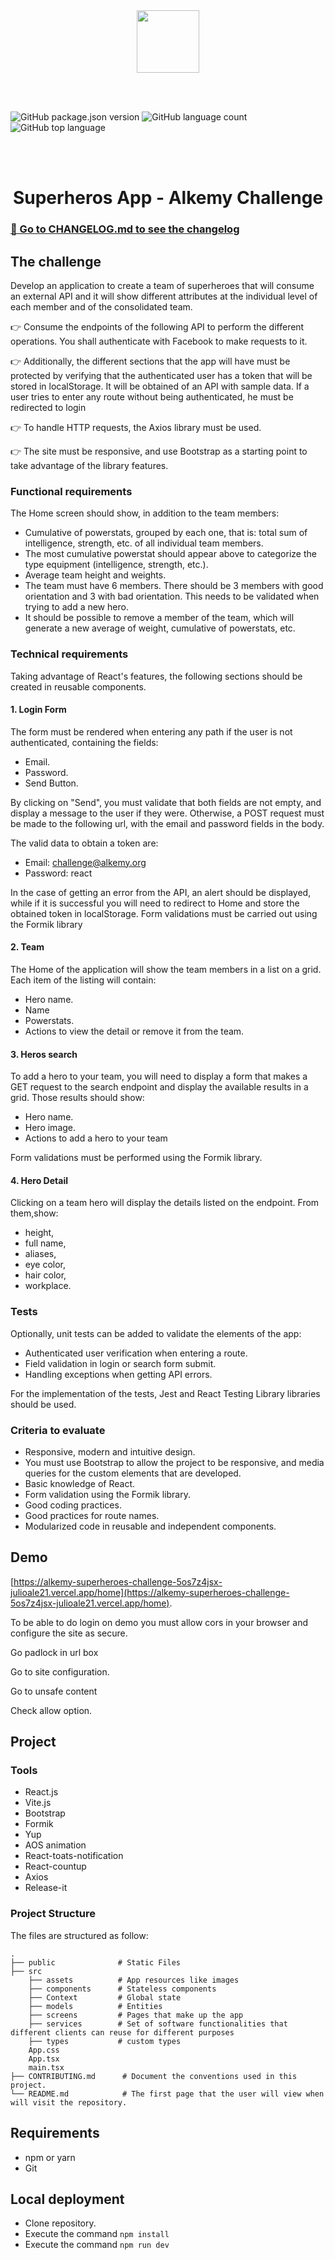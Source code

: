 <br/><br/>
<br/><br/>

<p align="center">
    <img height="100" src="https://www.alkemy.org/assets/images/logo-header.png">
   </p>
   
   
   <br/><br/>
    
   
   ![GitHub package.json version](https://img.shields.io/github/package-json/v/julioale21/alkemy-superheroes-challenge?color=blue)
   ![GitHub language count](https://img.shields.io/github/languages/count/julioale21/alkemy-superheroes-challenge?color=blue)
   ![GitHub top language](https://img.shields.io/github/languages/top/julioale21/alkemy-superheroes-challenge)
 
   
   <br/><br/>
   

   <h1 align="center">Superheros App - Alkemy Challenge</h1>
   
   
### [📖 Go to CHANGELOG.md to see the changelog](CHANGELOG.md)

  
## The challenge

Develop an application to create a team of superheroes that will consume an external API and
it will show different attributes at the individual level of each member and of the consolidated team.

👉 Consume the endpoints of the following API to perform the different operations. You shall
authenticate with Facebook to make requests to it.

👉 Additionally, the different sections that the app will have must be protected by verifying that the
authenticated user has a token that will be stored in localStorage. 
It will be obtained of an API with sample data. If a user tries to enter any route without being authenticated,
he must be redirected to login

👉 To handle HTTP requests, the Axios library must be used.

👉 The site must be responsive, and use Bootstrap as a starting point to take advantage of the
library features.

### Functional requirements
The Home screen should show, in addition to the team members:
  - Cumulative of powerstats, grouped by each one, that is: total sum of intelligence, strength, etc. of all individual team members.
  - The most cumulative powerstat should appear above to categorize the type equipment (intelligence, strength, etc.).
  - Average team height and weights.
  - The team must have 6 members. There should be 3 members with good orientation and 3 with bad orientation. This needs to be validated when trying to add a new hero.
  - It should be possible to remove a member of the team, which will generate a new average of weight, cumulative of powerstats, etc.

### Technical requirements
Taking advantage of React's features, the following sections should be created in reusable components.

#### 1. Login Form
The form must be rendered when entering any path if the user is not authenticated, containing the fields:
  - Email.
  - Password.
  - Send Button.

By clicking on "Send", you must validate that both fields are not empty, and display a message to the user if they were. 
Otherwise, a POST request must be made to the following url, with the email and password fields in the body.

The valid data to obtain a token are:
  - Email: challenge@alkemy.org
  - Password: react
  
In the case of getting an error from the API, an alert should be displayed, while if it is successful you will need to redirect to Home and store the obtained token in localStorage.
Form validations must be carried out using the Formik library

#### 2. Team
The Home of the application will show the team members in a list on a grid. Each item of the listing will contain:
  - Hero name.
  - Name
  - Powerstats.
  - Actions to view the detail or remove it from the team.

#### 3. Heros search
To add a hero to your team, you will need to display a form that makes a GET request to the search endpoint and display the available results in a grid. Those results should
show:

  - Hero name.
  - Hero image.
  - Actions to add a hero to your team

Form validations must be performed using the Formik library.

#### 4. Hero Detail
Clicking on a team hero will display the details listed on the endpoint. From them,show: 

  - height, 
  - full name, 
  - aliases, 
  - eye color,
  - hair color, 
  - workplace.

### Tests
Optionally, unit tests can be added to validate the elements of the app:
- Authenticated user verification when entering a route.
- Field validation in login or search form submit.
- Handling exceptions when getting API errors.

For the implementation of the tests, Jest and React Testing Library libraries should be used.

### Criteria to evaluate
- Responsive, modern and intuitive design.
- You must use Bootstrap to allow the project to be responsive, and media queries for the custom elements that are developed.
- Basic knowledge of React.
- Form validation using the Formik library.
- Good coding practices.
- Good practices for route names.
- Modularized code in reusable and independent components.


## Demo
[https://alkemy-superheroes-challenge-5os7z4jsx-julioale21.vercel.app/home](https://alkemy-superheroes-challenge-5os7z4jsx-julioale21.vercel.app/home).

To be able to do login on demo you must allow cors in your browser and configure the site as secure.

Go padlock in url box

Go to site configuration.

Go to unsafe content

Check allow option.

## Project

### Tools

- React.js
- Vite.js
- Bootstrap
- Formik
- Yup
- AOS animation
- React-toats-notification
- React-countup
- Axios
- Release-it

### Project Structure
The files are structured as follow:

    .
    ├── public              # Static Files
    ├── src
        ├── assets          # App resources like images
        ├── components      # Stateless components
        ├── Context         # Global state  
        ├── models          # Entities
        ├── screens         # Pages that make up the app 
        ├── services        # Set of software functionalities that different clients can reuse for different purposes
        ├── types           # custom types
        App.css
        App.tsx
        main.tsx
    ├── CONTRIBUTING.md      # Document the conventions used in this project.
    └── README.md            # The first page that the user will view when will visit the repository.

## Requirements
* npm or yarn
* Git

## Local deployment

* Clone repository.
* Execute the command `npm install`
* Execute the command `npm run dev`
  

